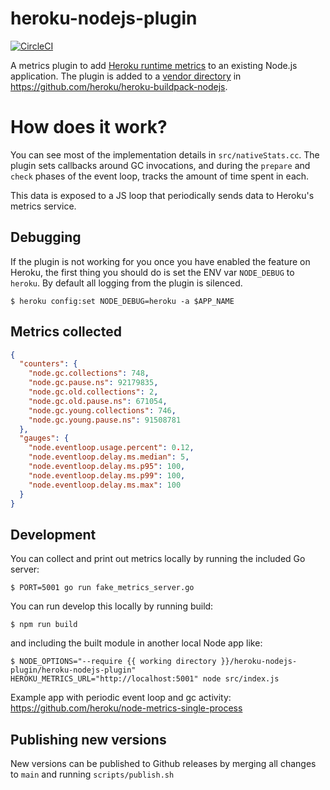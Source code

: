 # heroku-nodejs-plugin

[![CircleCI](https://circleci.com/gh/heroku/heroku-nodejs-plugin/tree/main.svg?style=svg)](https://circleci.com/gh/heroku/heroku-nodejs-plugin)

A metrics plugin to add [Heroku runtime metrics](https://devcenter.heroku.com/articles/language-runtime-metrics)
to an existing Node.js application. The plugin is added to a [vendor directory](https://github.com/heroku/heroku-buildpack-nodejs/tree/main/plugin) in https://github.com/heroku/heroku-buildpack-nodejs.

# How does it work?

You can see most of the implementation details in `src/nativeStats.cc`. The plugin sets callbacks
around GC invocations, and during the `prepare` and `check` phases of the event loop, tracks the
amount of time spent in each.

This data is exposed to a JS loop that periodically sends data to Heroku's metrics service.

## Debugging

If the plugin is not working for you once you have enabled the feature on Heroku, the first thing
you should do is set the ENV var `NODE_DEBUG` to `heroku`. By default all logging from the plugin
is silenced.

```
$ heroku config:set NODE_DEBUG=heroku -a $APP_NAME
```

## Metrics collected

```json
{
  "counters": {
    "node.gc.collections": 748,
    "node.gc.pause.ns": 92179835,
    "node.gc.old.collections": 2,
    "node.gc.old.pause.ns": 671054,
    "node.gc.young.collections": 746,
    "node.gc.young.pause.ns": 91508781
  },
  "gauges": {
    "node.eventloop.usage.percent": 0.12,
    "node.eventloop.delay.ms.median": 5,
    "node.eventloop.delay.ms.p95": 100,
    "node.eventloop.delay.ms.p99": 100,
    "node.eventloop.delay.ms.max": 100
  }
}
```

## Development

You can collect and print out metrics locally by running the included Go server:

```
$ PORT=5001 go run fake_metrics_server.go
```

You can run develop this locally by running build:

```
$ npm run build
```

and including the built module in another local Node app like:

```
$ NODE_OPTIONS="--require {{ working directory }}/heroku-nodejs-plugin/heroku-nodejs-plugin" HEROKU_METRICS_URL="http://localhost:5001" node src/index.js
```

Example app with periodic event loop and gc activity: https://github.com/heroku/node-metrics-single-process

## Publishing new versions

New versions can be published to Github releases by merging all changes to `main` and running `scripts/publish.sh`
